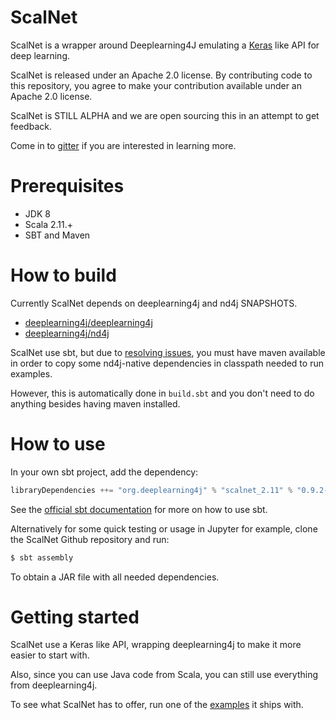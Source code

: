 # ScalNet

ScalNet is a wrapper around Deeplearning4J emulating a [Keras](https://github.com/fchollet/keras) like API for deep learning.
 
ScalNet is released under an Apache 2.0 license. By contributing code to this repository, you agree to make your contribution available under an Apache 2.0 license.

ScalNet is STILL ALPHA and we are open sourcing this in an attempt to get feedback.

Come in to [gitter](https://gitter.im/deeplearning4j/deeplearning4j) if you are interested in learning more.


# Prerequisites

* JDK 8
* Scala 2.11.+
* SBT and Maven


# How to build

Currently ScalNet depends on deeplearning4j and nd4j SNAPSHOTS. 

- [deeplearning4j/deeplearning4j](https://github.com/deeplearning4j/deeplearning4j)
- [deeplearning4j/nd4j](https://github.com/deeplearning4j/nd4j)

ScalNet use sbt, but due to [resolving issues](https://nd4j.org/dependencies), you must have maven available in order to copy some nd4j-native dependencies in classpath needed to run examples.

However, this is automatically done in `build.sbt` and you don't need to do anything besides having maven installed.


# How to use

In your own sbt project, add the dependency:

```scala
libraryDependencies ++= "org.deeplearning4j" % "scalnet_2.11" % "0.9.2-SNAPSHOT"
```

See the [official sbt documentation](http://www.scala-sbt.org/documentation.html) for more on how to use sbt.

Alternatively for some quick testing or usage in Jupyter for example, clone the ScalNet Github repository and run:

```scala
$ sbt assembly
```

To obtain a JAR file with all needed dependencies.


# Getting started

ScalNet use a Keras like API, wrapping deeplearning4j to make it more easier to start with.
 
Also, since you can use Java code from Scala, you can still use everything from deeplearning4j. 

To see what ScalNet has to offer, run one of the [examples](https://github.com/deeplearning4j/ScalNet/tree/master/src/test/scala/org/deeplearning4j/scalnet/examples) it ships with.
